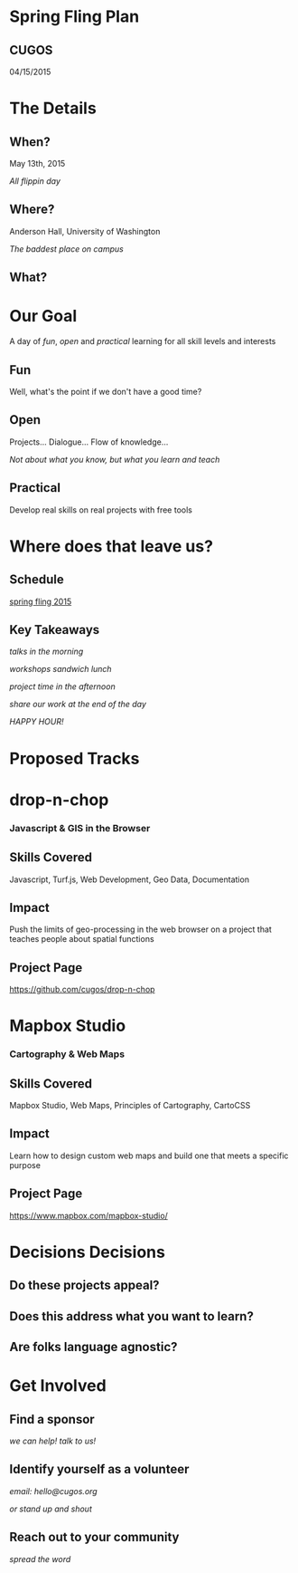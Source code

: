 # Spring Fling Plan

## CUGOS
04/15/2015



# The Details


## When?
May 13th, 2015

_All flippin day_<!-- .element: class="fragment" data-fragment-index="1" -->


## Where?
Anderson Hall, University of Washington

_The baddest place on campus_<!-- .element: class="fragment" data-fragment-index="1" -->


## What?



# Our Goal
A day of *fun*, *open* and *practical* learning for all skill levels and interests


## Fun
Well, what's the point if we don't have a good time?


## Open
Projects... Dialogue... Flow of knowledge...

_Not about what you know,
but what you learn and teach_<!-- .element: class="fragment" data-fragment-index="1" -->


## Practical
Develop real skills on real projects with free tools



# Where does that leave us?


## Schedule

[spring fling 2015](http://cugos.org/2015-spring-fling/)


## Key Takeaways

_talks in the morning_<!-- .element: class="fragment" data-fragment-index="1" -->

_workshops sandwich lunch_<!-- .element: class="fragment" data-fragment-index="2" -->

_project time in the afternoon_<!-- .element: class="fragment" data-fragment-index="3" -->

_share our work at the end of the day_<!-- .element: class="fragment" data-fragment-index="4" -->

_HAPPY HOUR!_<!-- .element: class="fragment" data-fragment-index="5" -->



# Proposed Tracks



# drop-n-chop
### Javascript & GIS in the Browser


## Skills Covered
Javascript, Turf.js, Web Development, Geo Data, Documentation


## Impact
Push the limits of geo-processing in the web browser on a project that teaches
people about spatial functions


## Project Page
https://github.com/cugos/drop-n-chop



# Mapbox Studio
### Cartography & Web Maps


## Skills Covered
Mapbox Studio, Web Maps, Principles of Cartography, CartoCSS


## Impact
Learn how to design custom web maps and build one that meets a specific purpose


## Project Page
https://www.mapbox.com/mapbox-studio/



# Decisions Decisions


## Do these projects appeal?


## Does this address what you want to learn?


## Are folks language agnostic?



# Get Involved


## Find a sponsor
_we can help! talk to us!_<!-- .element: class="fragment" data-fragment-index="1" -->


## Identify yourself as a volunteer
_email: hello@cugos.org_<!-- .element: class="fragment" data-fragment-index="1" -->

_or stand up and shout_<!-- .element: class="fragment" data-fragment-index="2" -->


## Reach out to your community
_spread the word_<!-- .element: class="fragment" data-fragment-index="1" -->

